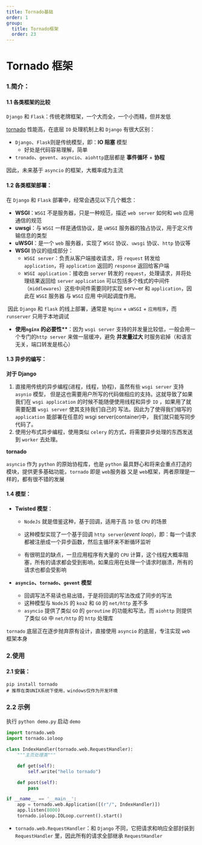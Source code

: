 ```yaml
---
title: Tornado基础
order: 1
group:
  title: Tornado框架
  order: 23
---
```


# Tornado 框架

### 1.简介：

#### 1.1 各类框架的比较

`Django` 和 `Flask`：传统老牌框架，一个大而全，一个小而精，但并发低

[tornado](https://www.osgeo.cn/tornado/) 性能高，在底层 `IO` 处理机制上和 `Django` 有很大区别：

- `Django`、`Flask`则是传统模型，即：**IO 阻塞** 模型
  - 好处是代码容易理解，简单
- `tronado`、`gevent`、`asyncio`、`aiohttp`底层都是 **事件循环** + **协程**

因此，未来基于 `asyncio` 的框架，大概率成为主流

#### 1.2 各类框架部署：

在 `Django` 和 `Flask` 部署中，经常会遇见以下几个概念：

- **WSGI**：`WSGI` 不是服务器，只是一种规范，描述 `web server` 如何和 `web` 应用通信的规范
- **uwsgi**：与 `WSGI` 一样是通信协议，是 `uWSGI` 服务器的独占协议，用于定义传输信息的类型
- **uWSGI**：是一个 `web` 服务器，实现了 `WSGI` 协议、`uwsgi` 协议、`http` 协议等
- **WSGI** 协议的组成部分：
  - `WSGI server`：负责从客户端接收请求，将 `request` 转发给 `application`，将 `application` 返回的
    `response` 返回给客户端
  - `WSGI application`：接收由 `server` 转发的 `request`，处理请求，并将处理结果返回给 `server`
    `application` 可以包括多个栈式的中间件（`middlewares`）这些中间件需要同时实现 serv~er 和
    `application`，因此在 `WSGI` 服务器 与 `WSGI` 应用 中间起调度作用。

​ 因此 `Django` 和 `flask` 的线上部署，通常是 `Nginx` + `uWSGI` + `应用程序`，而 `runserver` 只用于本地调试

- **使用`nginx` 的必要性\*\***：因为 `wsgi server` 支持的并发量比较低，一般会用一个专门的`http server` 来做一层缓冲，避免 **并发量过大** 时服务宕掉（和语言无关，端口转发是核心）

#### 1.3 异步的编写：

**对于 Django**

1. 直接用传统的异步编程(进程，线程，协程)，虽然有些 `wsgi server` 支持 `asynio` 模型，
   但是这也需要用户所写的代码做相应的支持。这就导致了如果我们在 `wsgi application`
   的时候不能随便使用线程和异步 `IO` ，如果用了就需要配置 `wsgi server` 使其支持我们自己的
   写法。因此为了使得我们缩写的 `application` 能部署在任意的 wsgi server(container)中，
   我们就只能写同步代码了。
2. 使用分布式异步编程，使用类似 `celery` 的方式，将需要异步处理的东西发送到 `worker` 去处理。

**tornado**

`asyncio` 作为 `python` 的原始协程库，也是 `python` 最具野心和将来会重点打造的模块，提供更多基础功能，`tornado` 即是 `web`服务器 又是 `web`框架，两者原理是一样的，都有很不错的发展

#### 1.4 模型：

- **Twisted 模型**：

  - `NodeJs` 就是借鉴这种，基于回调，适用于高 `IO` 低 `CPU` 的场景

  - 这种模型实现了一个基于回调 `http server`(_event loop_)，即：每一个请求都被注册成一个异步函数，然后主循环来不断循环监听
  - 有很明显的缺点，一旦应用程序有大量的 `CPU` 计算，这个线程大概率阻塞，所有的请求都会受到影响，如果应用在处理一个请求时崩溃，所有的请求也都会受影响

- **`asyncio`、`tornado`、`gevent` 模型**

  - 回调写法不易读也易出错，于是将回调的写法改成了同步的写法
  - 这种模型与 `NodeJS` 的 `koa2` 和 `GO` 的 `net/http` 差不多
  - `asyncio` 提供了类似 `GO` 的 `goroutine` 的功能和写法，而 `aiohttp` 则提供了类似 `GO` 中 `net/http` 的 `http` 处理库

`tornado` 底层正在逐步抛弃原有设计，直接使用 `asyncio` 的底层，专注实现 `web` 框架本身

### 2.使用

#### 2.1 安装：

```shell
pip install tornado
# 推荐在类UNIX系统下使用，windows仅作为开发环境
```

### 2.2 示例

执行 `python demo.py` 启动 `demo`

```python
import tornado.web
import tornado.ioloop

class IndexHandler(tornado.web.RequestHandler):
    """主页处理类"""

    def get(self):
        self.write("hello tornado")

    def post(self):
        pass

if __name__ == '__main__':
    app = tornado.web.Application([(r"/", IndexHandler)])
    app.listen(8000)
    tornado.ioloop.IOLoop.current().start()
```

- `tornado.web.RequestHandler`：和 `Django` 不同，它把请求和响应全部封装到 `RequestHandler` 里，因此所有的请求全部继承 `RequestHandler`
